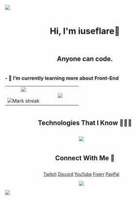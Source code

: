 <!--horizontal divider(gradiant)-->
<img src="https://user-images.githubusercontent.com/73097560/115834477-dbab4500-a447-11eb-908a-139a6edaec5c.gif">

<!--h1 without bottom border-->
<div id="user-content-toc">
  <ul align="center">
    <summary><h1 style="display: inline-block">Hi, I'm iuseflare👋</h1></summary>
  </ul>
</div>



<!--h2 without bottom border-->
<div id="user-content-toc">
  <ul align="center">
    <summary><h2 style="display: inline-block">Anyone can code.</h2></summary>
  </ul>
</div>


<!--Intro start-->
### - 🌱 I’m currently learning more about Front-End
<!--Intro end-->



<!--- stats & Trophy (start) -->
  <!--- stats (start) -->
<table align="center">
<tr border="none">
<td width="50%" align="center">
  
  <img  align="center"  src="https://github-readme-stats.vercel.app/api?username=iuseflare&theme=dark&show_icons=true&count_private=true" />
  <br></br>
  <img  title="🔥 Get streak stats for your profile at git.io/streak-stats" alt="Mark streak" src="https://github-readme-streak-stats.herokuapp.com/?user=iuseflare&theme=dark&hide_border=false" /> 
</td>

<td width="50%" align="center">

  <img  align="center"  src="https://github-readme-stats.anuraghazra1.vercel.app/api/top-langs/?username=iuseflare&theme=dark&hide_border=false&no-bg=true&no-frame=true&langs_count=5"/>
  
  </td>
</tr>
</table>
<!--- stats (end) -->

<!--- trophy (start) -->
<!--- trophy (start) -->


</p>        
<!--- stats (end) -->


<!--h1 without bottom border-->
<div id="user-content-toc">
  <ul align="center">
    <summary><h2 style="display: inline-block">Technologies That I Know 👨🏻‍💻</h2></summary>
  </ul>
</div>
<!--tech stack icons-->
<p align="center">
  <img src="https://skillicons.dev/icons?i=git,github,html,js,linux,py,vscode&perline=14" />
</p>


<!-- Connect with me -->
<!--h2 without bottom border-->
<div id="user-content-toc">
  <ul align="center">
    <summary><h2 style="display: inline-block">Connect With Me 🤝</h2></summary>
  </ul>
</div>

<!--icons and links-->
<p align="center">
<a href="https://www.twitch.tv/iuseflare" target="blank">Twitch</a>
<a href="https://discord.com/invite/BUqe9svvEx" target="blank">Discord</a> 
<a href="https://www.youtube.com/@iuseflare" target="blank">YouTube</a>
<a href="https://www.fiverr.com/iuseflare" target="blank">Fiverr</a>
<a href="https://paypal.me/iuseflare" target="blank">PayPal</a>  
</p>


<!--profile visit count-->
<div align="center">
  
[![](https://visitcount.itsvg.in/api?id=iuseflare&icon=3&color=6)](https://visitcount.itsvg.in)
  
</div>

<!--horizontal divider(gradiant)-->
<img src="https://user-images.githubusercontent.com/73097560/115834477-dbab4500-a447-11eb-908a-139a6edaec5c.gif">
